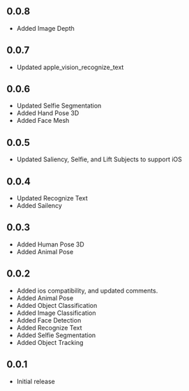 ## 0.0.8

* Added Image Depth

## 0.0.7

* Updated apple_vision_recognize_text

## 0.0.6

* Updated Selfie Segmentation
* Added Hand Pose 3D
* Added Face Mesh

## 0.0.5

* Updated Saliency, Selfie, and Lift Subjects to support iOS

## 0.0.4

* Updated Recognize Text
* Added Sailency

## 0.0.3

* Added Human Pose 3D
* Added Animal Pose

## 0.0.2

* Added ios compatibility, and updated comments.
* Added Animal Pose
* Added Object Classification
* Added Image Classification
* Added Face Detection
* Added Recognize Text
* Added Selfie Segmentation
* Added Object Tracking

## 0.0.1

* Initial release
